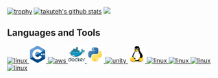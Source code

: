 [![trophy](https://github-profile-trophy.vercel.app/?username=takuteh)](https://github.com/ryo-ma/github-profile-trophy)
[![takuteh's github stats](https://github-readme-stats.vercel.app/api?username=takuteh&hide=contribs&count_private=true&show_icons=true&theme=tokyonight)](https://github.com/takuteh/)
![](https://github-readme-stats.vercel.app/api/top-langs?username=takuteh&show_icons=true&locale=en&layout=compact)
## Languages and Tools
<a href="https://learn.microsoft.com/ja-jp/cpp/c-language/c-language-reference?view=msvc-170/" target="_blank" rel="noreferrer"> 
    <img src="https://e7.pngegg.com/pngimages/724/306/png-clipart-c-logo-c-programming-language-icon-letter-c-blue-logo-thumbnail.png" alt="linux" width="40" height="40"/>
</a>
<a href="https://www.w3schools.com/cpp/" target="_blank" rel="noreferrer"> 
    <img src="https://raw.githubusercontent.com/devicons/devicon/master/icons/cplusplus/cplusplus-original.svg" alt="cplusplus" width="40" height="40"/> 
</a>       
<a href="https://www.android.com/" target="_blank" rel="noreferrer"> 
    <img src="https://encrypted-tbn0.gstatic.com/images?q=tbn:ANd9GcRqK_Ky_IkU3gR-XdQK9A-HYqqI4RAr3w26MA&usqp=CAU" alt="aws" width="40" height="40"/> 
</a> 
  <a href="https://www.docker.com/" target="_blank" rel="noreferrer"> 
    <img src="https://raw.githubusercontent.com/devicons/devicon/master/icons/docker/docker-original-wordmark.svg" alt="docker" width="40" height="40"/> 
</a>
  <a href="https://www.python.org" target="_blank" rel="noreferrer"> 
    <img src="https://raw.githubusercontent.com/devicons/devicon/master/icons/python/python-original.svg" alt="python" width="40" height="40"/> 
  </a> 
    <a href="https://unity.com/" target="_blank" rel="noreferrer"> 
    <img src="https://www.vectorlogo.zone/logos/unity3d/unity3d-icon.svg" alt="unity" width="40" height="40"/> 
  </a> 
    <a href="https://www.linux.org/" target="_blank" rel="noreferrer"> 
    <img src="https://raw.githubusercontent.com/devicons/devicon/master/icons/linux/linux-original.svg" alt="linux" width="40" height="40"/>
    </a>
    <a href="https://learn.microsoft.com/ja-jp/dotnet/csharp/tour-of-csharp/" target="_blank" rel="noreferrer"> 
    <img src="https://static.wikia.nocookie.net/kaos7003/images/3/3f/C-Logo-1.jpg/revision/latest?cb=20160717020547" alt="linux" width="40" height="40"/>
    </a>
    <a href="https://learn.microsoft.com/ja-jp/office/vba/api/overview/excel" target="_blank" rel="noreferrer"> 
    <img src="https://encrypted-tbn0.gstatic.com/images?q=tbn:ANd9GcS4Isu5YV8FCwA4mBZS_KrFqppbPIs8reyw6MHOY-IalLM60eBnt_oTWZ1gxq2VCvr_t0w&usqp=CAU" alt="linux" width="40" height="40"/>
    </a>
    <a href="https://www.autodesk.co.jp/products/fusion-360/overview?term=1-YEAR&tab=subscription" target="_blank" rel="noreferrer"> 
    <img src="https://bridgesfact.com/wp-content/uploads/2022/05/f6817e1d99802e9274bea73f50787e15.jpg" alt="linux" width="40" height="40"/>
    </a>
    <a href="https://openrtm.org/openrtm/" target="_blank" rel="noreferrer"> 
    <img src="https://avatars.githubusercontent.com/u/30162381?s=200&v=4" alt="linux" width="40" height="40"/>
    </a>
